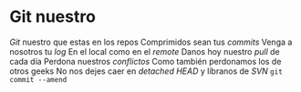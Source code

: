 Git nuestro
===========

*Git* nuestro que estas en los repos
Comprimidos sean tus *commits*
Venga a nosotros tu *log* 
En el local como en el *remote*
Danos hoy nuestro *pull* de cada día
Perdona nuestros *conflictos* 
Como también perdonamos los de otros geeks 
No nos dejes caer en *detached HEAD*
y líbranos de *SVN* 
`git commit --amend`
